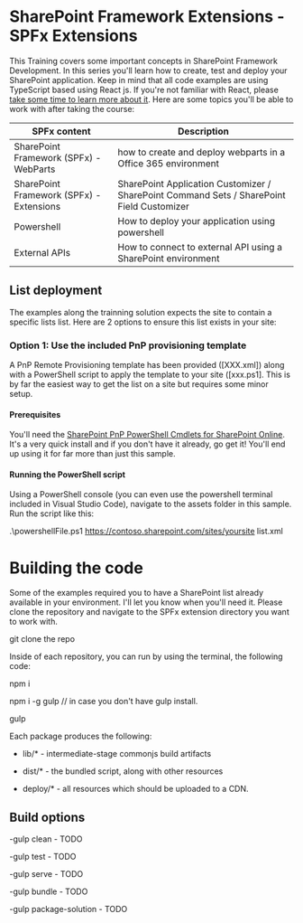 # SharePoint Framework Extensions - SPFx Extensions

  

This Training covers some important concepts in SharePoint Framework Development. In this series you'll learn how to create, test and deploy your SharePoint application. Keep in mind that all code examples are using TypeScript based using React js. If you're not familiar with React, please [take some time to learn more about it](https://reactjs.org/).  Here are some topics you'll be able to work with after taking the course:

| SPFx content | Description |
|--|--|
|SharePoint Framework (SPFx) - WebParts  | how to create and deploy webparts in a Office 365 environment |
|SharePoint Framework (SPFx) - Extensions | SharePoint Application Customizer / SharePoint Command Sets /              SharePoint Field Customizer 
 | Powershell 	| How to deploy your application using powershell|
 | External APIs| How to connect to external API using a SharePoint environment|
  
## List deployment

The examples along the trainning solution expects the site to contain a  specific lists  list. Here are 2 options to ensure this list exists in your site:

### Option 1: Use the included PnP provisioning template

A PnP Remote Provisioning template has been provided ([XXX.xml]) along with a PowerShell script to apply the template to your site ([xxx.ps1]. This is by far the easiest way to get the list on a site but requires some minor setup.

#### Prerequisites

You'll need the  [SharePoint PnP PowerShell Cmdlets for SharePoint Online](https://github.com/SharePoint/PnP-PowerShell). It's a very quick install and if you don't have it already, go get it! You'll end up using it for far more than just this sample.

#### Running the PowerShell script

Using a PowerShell console (you can even use the powershell terminal included in Visual Studio Code), navigate to the assets folder in this sample. Run the script like this:

.\powershellFile.ps1 https://contoso.sharepoint.com/sites/yoursite list.xml

# Building the code

  

Some of the examples required you to have a SharePoint list already available in your environment. I'll let you know when you'll need it. Please clone the repository and navigate to the SPFx extension directory you want to work with.

  

git clone the repo

  

Inside of each repository, you can run by using the terminal, the following code:

  

npm i

npm i -g gulp // in case you don't have gulp install.

gulp

  

Each package produces the following:

  

- lib/* - intermediate-stage commonjs build artifacts

- dist/* - the bundled script, along with other resources

- deploy/* - all resources which should be uploaded to a CDN.

  
  

## Build options

  

-gulp clean - TODO

-gulp test - TODO

-gulp serve - TODO

-gulp bundle - TODO

-gulp package-solution - TODO

  
  
